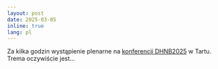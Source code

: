 ```yaml
---
layout: post
date: 2025-03-05
inline: true
lang: pl
---
```


Za kilka godzin wystąpienie plenarne na [konferencji DHNB2025](https://dhnb.eu/conferences/dhnb2025/) w Tartu. Trema oczywiście jest...

